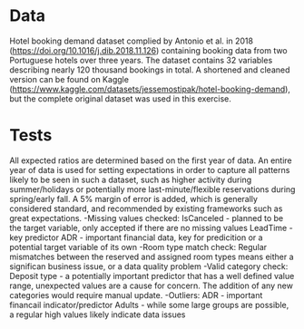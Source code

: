 # Data
Hotel booking demand dataset complied by Antonio et al. in 2018 (https://doi.org/10.1016/j.dib.2018.11.126) containing booking data from two Portuguese hotels over three years. The dataset contains 32 variables describing nearly 120 thousand bookings in total. A shortened and cleaned version can be found on Kaggle (https://www.kaggle.com/datasets/jessemostipak/hotel-booking-demand), but the complete original dataset was used in this exercise.

# Tests
All expected ratios are determined based on the first year of data. An entire year of data is used for setting expectations in order to capture all patterns likely to be seen in such a dataset, such as higher activity during summer/holidays or potentially more last-minute/flexible reservations during spring/early fall. A 5% margin of error is added, which is generally considered standard, and recommended by existing frameworks such as great expectations.
-Missing values checked:
    IsCanceled - planned to be the target variable, only accepted if there are no missing values
    LeadTime - key predictor
    ADR - important financial data, key for predicition or a potential target variable of its own
-Room type match check:
    Regular mismatches between the reserved and assigned room types means either a significan business issue, or a data quality problem
-Valid category check:
    Deposit type - a potentially important predictor that has a well defined value range, unexpected values are a cause for concern. The addition of any new categories would require manual update.
-Outliers:
    ADR - important financail indicator/predictor
    Adults - while some large groups are possible, a regular high values likely indicate data issues
